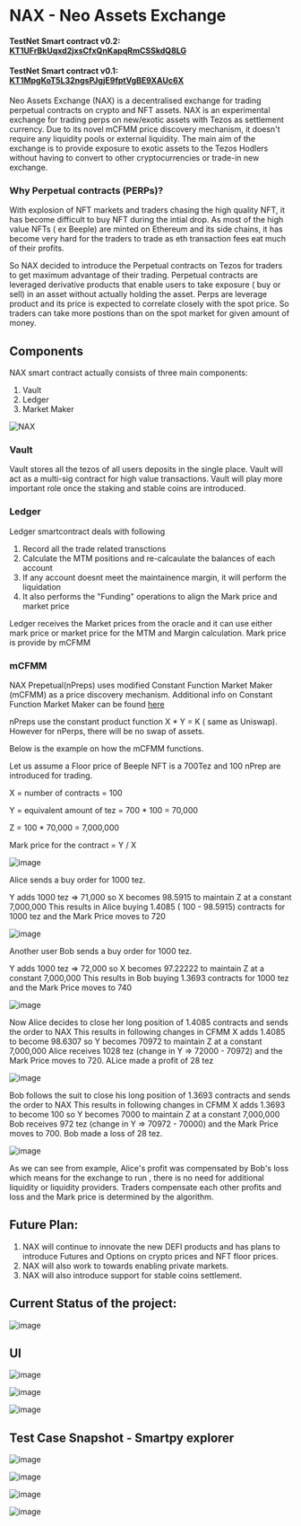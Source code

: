 # NAX - Neo Assets Exchange


#### TestNet Smart contract v0.2: <a href="https://smartpy.io/explorer.html?address=KT1UFrBkUqxd2jxsCfxQnKapqRmCSSkdQ8LG">KT1UFrBkUqxd2jxsCfxQnKapqRmCSSkdQ8LG</a>

#### TestNet Smart contract v0.1: <a href="https://smartpy.io/explorer.html?address=KT1MpgKoT5L32ngsPJgjE9fptVgBE9XAUc6X">KT1MpgKoT5L32ngsPJgjE9fptVgBE9XAUc6X</a>

Neo Assets Exchange (NAX) is a decentralised exchange for trading perpetual contracts on crypto and NFT assets.
NAX is an experimental exchange for trading perps on new/exotic assets with Tezos as settlement currency.
Due to its novel mCFMM price discovery mechanism, it doesn't require any liquidity pools or external liquidity.
The main aim of the exchange is to provide exposure to exotic assets to the Tezos Hodlers without having to convert to other cryptocurrencies or trade-in new exchange.

### Why Perpetual contracts (PERPs)?

With explosion of NFT markets and traders chasing the high quality NFT, it has become difficult to buy NFT during the intial drop. As most of the high value NFTs ( ex Beeple) are minted on Ethereum and its side chains, it has become very hard for the traders to trade as eth transaction fees eat much of their profits. 

So NAX decided to introduce the Perpetual contracts on Tezos for traders to get maximum advantage of their trading.
Perpetual contracts are leveraged derivative products that enable users to take exposure ( buy or sell) in an asset without actually holding the asset.
Perps are leverage product and its price is expected to correlate closely with the spot price. So traders can take more postions than on the spot market for given amount of money. 



## Components

NAX smart contract actually consists of three main components:

1. Vault
2. Ledger
3. Market Maker


![NAX ](https://user-images.githubusercontent.com/33004854/140522034-a97552c9-a425-4025-9886-32736148f6fc.png)

### Vault

Vault stores all the tezos of all users deposits in the single place. Vault will act as a multi-sig contract for high value transactions.
Vault will play more important role once the staking and stable coins are introduced.

### Ledger

Ledger smartcontract deals with following 

1. Record all the trade related transctions
2. Calculate the MTM positions and re-calcaulate the balances of each account
3. If any account doesnt meet the maintainence margin, it will perform the liquidation
4. It also performs the "Funding" operations to align the Mark price and market price

Ledger receives the Market prices from the oracle and it can use either mark price or market price for the MTM and Margin calculation. Mark price is provide by mCFMM


### mCFMM


NAX Prepetual(nPreps) uses modified Constant Function Market Maker (mCFMM) as a price discovery mechanism. Additional info on Constant Function Market Maker can be found <a href ="https://medium.com/bollinger-investment-group/constant-function-market-makers-defis-zero-to-one-innovation-968f77022159" target="_blank">here</a>

nPreps use the constant product function  X * Y = K ( same as Uniswap). However for nPerps, there will be no swap of assets.

Below is the example on how the mCFMM functions.

Let us assume a Floor price of Beeple NFT is a 700Tez and  100 nPrep are  introduced for trading.

 X = number of contracts = 100 
 
 Y = equivalent  amount of tez = 700 * 100 = 70,000
 
 Z = 100 * 70,000 = 7,000,000  
 
 Mark price for the contract = Y / X
					
							

							
![image](https://user-images.githubusercontent.com/33004854/140507647-1de190cb-39b0-4c38-8b5c-a89133f88946.png)


Alice sends a buy order for 1000 tez.

Y adds 1000 tez => 71,000 so X becomes 98.5915 to maintain  Z at a constant 7,000,000
This results in Alice buying 1.4085 ( 100 - 98.5915) contracts for 1000 tez and the Mark Price moves to 720
							
![image](https://user-images.githubusercontent.com/33004854/140507692-cf231079-2d53-4718-b68c-4a643b6aad55.png)
							
Another user Bob sends a buy order for 1000 tez.	

Y adds 1000 tez => 72,000 so X becomes 97.22222 to maintain  Z at a constant 7,000,000
This results in Bob buying 1.3693 contracts for 1000 tez and the Mark Price moves to 740

							
![image](https://user-images.githubusercontent.com/33004854/140507754-9d912fe7-4d6d-4cd7-9bab-ff64e4d39bc7.png)


Now Alice decides to close her long position of 1.4085 contracts and sends the order to NAX
This results in following changes in CFMM
X adds 1.4085 to become 98.6307 so Y becomes 70972 to maintain  Z at a constant 7,000,000
Alice receives 1028 tez (change in Y => 72000 - 70972) and the Mark Price moves to 720.
ALice made a profit of 28 tez

							
![image](https://user-images.githubusercontent.com/33004854/140507974-e1537d77-88cd-44e3-8a19-f697edcedbb1.png)


Bob follows the suit to close his long position of 1.3693 contracts and sends the order to NAX
This results in following changes in CFMM
X adds 1.3693  to become 100 so Y becomes 7000 to maintain  Z at a constant 7,000,000
Bob receives 972 tez (change in Y => 70972 - 70000) and the Mark Price moves to 700.
Bob made a loss of 28 tez.							

							
![image](https://user-images.githubusercontent.com/33004854/140508016-0e4e5919-44b7-45c3-9633-fa064483d888.png)



As we can see from example, Alice's profit was compensated by Bob's loss which means for the exchange to run , there is no need for additional liquidity or liquidity providers.
Traders compensate each other profits and loss and the Mark price is determined by the algorithm. 



## Future Plan:

1. NAX will continue to innovate the new DEFI products and has plans to introduce Futures and Options on crypto prices and NFT floor prices.
2. NAX will also work to towards enabling private markets.
3. NAX will also introduce support for stable coins settlement.

## Current Status of the project:

					
![image](https://user-images.githubusercontent.com/33004854/140653393-061e771a-d0d6-4f32-b752-e5b2b4a7c75f.png)

## UI

![image](https://user-images.githubusercontent.com/33004854/141498925-7690520b-0b81-4dfc-a474-8de622fca917.png)

![image](https://user-images.githubusercontent.com/33004854/141499051-802f5197-094e-4b87-8f2f-2335b746a7cf.png)

![image](https://user-images.githubusercontent.com/33004854/141499431-8de2779f-7819-4cfb-84ad-56e2f5a5b9d1.png)


## Test Case Snapshot - Smartpy explorer

![image](https://user-images.githubusercontent.com/33004854/140674248-82d24cf4-1de3-4baf-9291-94ee6190fc3d.png)


![image](https://user-images.githubusercontent.com/33004854/140674327-67ec0d08-444b-4760-8137-105b2aec6c34.png)


![image](https://user-images.githubusercontent.com/33004854/140674472-ed4c2c77-ae4f-4472-9a57-05289a4a37b3.png)

![image](https://user-images.githubusercontent.com/33004854/140674552-232f74a4-20ce-490e-b544-5f6f1f477109.png)












